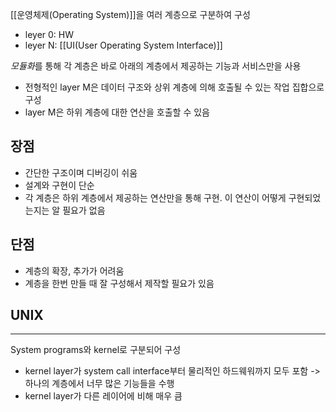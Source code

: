 
[[운영체제(Operating System)]]을 여러 계층으로 구분하여 구성
+ leyer 0: HW
+ leyer N: [[UI(User Operating System Interface)]]

*모듈화*를 통해 각 계층은 바로 아래의 계층에서 제공하는 기능과 서비스만을 사용
+ 전형적인 layer M은 데이터 구조와 상위 계층에 의해 호출될 수 있는 작업 집합으로 구성
+ layer M은 하위 계층에 대한 연산을 호출할 수 있음

## 장점
+ 간단한 구조이며 디버깅이 쉬움
+ 설계와 구현이 단순
+ 각 계층은 하위 계층에서 제공하는 연산만을 통해 구현. 이 연산이 어떻게 구현되었는지는 알 필요가 없음

## 단점
+ 계층의 확장, 추가가 어려움
+ 계층을 한번 만들 때 잘 구성해서 제작할 필요가 있음


## UNIX
---
System programs와 kernel로 구분되어 구성
+ kernel layer가 system call interface부터 물리적인 하드웨워까지 모두 포함 -> 하나의 계층에서 너무 많은 기능들을 수행
+ kernel layer가 다른 레이어에 비해 매우 큼